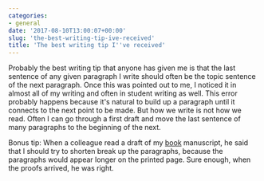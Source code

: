 ```yaml
---
categories:
- general
date: '2017-08-10T13:00:07+00:00'
slug: 'the-best-writing-tip-ive-received'
title: 'The best writing tip I''ve received'
---
```


Probably the best writing tip that anyone has given me is that the last sentence of any given paragraph I write should often be the topic sentence of the next paragraph. Once this was pointed out to me, I noticed it in almost all of my writing and often in student writing as well. This error probably happens because it's natural to build up a paragraph until it connects to the next point to be made. But how we write is not how we read. Often I can go through a first draft and move the last sentence of many paragraphs to the beginning of the next.

Bonus tip: When a colleague read a draft of my [book](http://www.hup.harvard.edu/catalog.php?isbn=9780674975620) manuscript, he said that I should try to shorten break up the paragraphs, because the paragraphs would appear longer on the printed page. Sure enough, when the proofs arrived, he was right.
